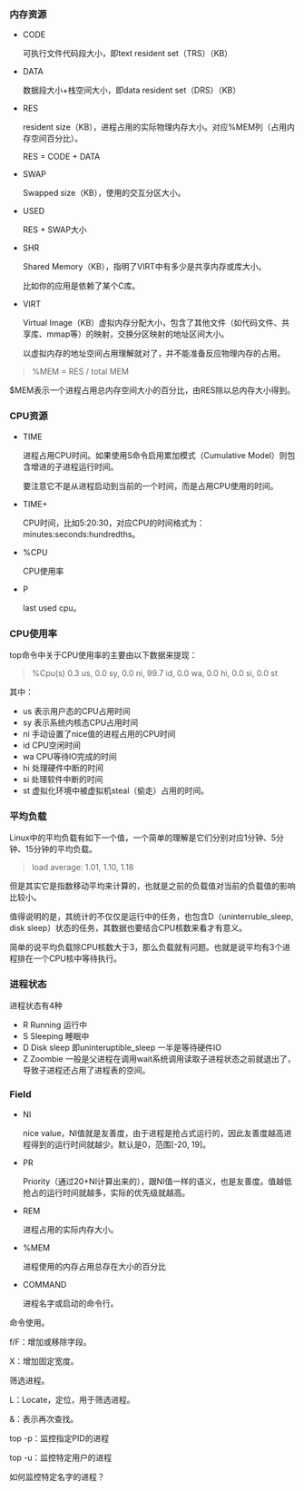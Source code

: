 



### 内存资源

- CODE

  可执行文件代码段大小，即text resident set（TRS）（KB）

- DATA

  数据段大小+栈空间大小，即data resident set（DRS）（KB）

- RES

  resident size（KB），进程占用的实际物理内存大小。对应%MEM列（占用内存空间百分比）。

  RES = CODE + DATA

- SWAP

  Swapped size（KB），使用的交互分区大小。

- USED

  RES + SWAP大小

- SHR

  Shared Memory（KB），指明了VIRT中有多少是共享内存或库大小。

  比如你的应用是依赖了某个C库。

- VIRT

  Virtual Image（KB）虚拟内存分配大小，包含了其他文件（如代码文件、共享库、mmap等）的映射，交换分区映射的地址区间大小。

  以虚拟内存的地址空间占用理解就对了，并不能准备反应物理内存的占用。



> %MEM = RES / total MEM

$MEM表示一个进程占用总内存空间大小的百分比，由RES除以总内存大小得到。





### CPU资源

- TIME

  进程占用CPU时间。如果使用S命令启用累加模式（Cumulative Model）则包含增进的子进程运行时间。

  要注意它不是从进程启动到当前的一个时间，而是占用CPU使用的时间。

- TIME+

  CPU时间，比如5:20:30，对应CPU的时间格式为：minutes:seconds:hundredths。

- %CPU

  CPU使用率

- P

  last used cpu。



### CPU使用率

top命令中关于CPU使用率的主要由以下数据来提现：

> %Cpu(s) 0.3 us,    0.0 sy,    0.0 ni,    99.7 id,    0.0 wa,    0.0 hi,    0.0 si,    0.0 st

其中：

- us 表示用户态的CPU占用时间
- sy 表示系统内核态CPU占用时间
- ni 手动设置了nice值的进程占用的CPU时间
- id CPU空闲时间
- wa CPU等待IO完成的时间
- hi 处理硬件中断的时间
- si 处理软件中断的时间
- st 虚拟化环境中被虚拟机steal（偷走）占用的时间。



### 平均负载

Linux中的平均负载有如下一个值，一个简单的理解是它们分别对应1分钟、5分钟、15分钟的平均负载。

> load average: 1.01, 1.10, 1.18

但是其实它是指数移动平均来计算的，也就是之前的负载值对当前的负载值的影响比较小。

值得说明的是，其统计的不仅仅是运行中的任务，也包含D（uninterruble_sleep, disk sleep）状态的任务，其数据也要结合CPU核数来看才有意义。

简单的说平均负载除CPU核数大于3，那么负载就有问题。也就是说平均有3个进程排在一个CPU核中等待执行。





### 进程状态

进程状态有4种

- R Running 运行中
- S Sleeping 睡眠中
- D Disk sleep 即uninteruptible_sleep 一半是等待硬件IO
- Z Zoombie 一般是父进程在调用wait系统调用读取子进程状态之前就退出了，导致子进程还占用了进程表的空间。













### Field

- NI

  nice value，NI值就是友善度，由于进程是抢占式运行的，因此友善度越高进程得到的运行时间就越少。默认是0，范围[-20, 19]。

- PR

  Priority（通过20+NI计算出来的），跟NI值一样的语义，也是友善度。值越低抢占的运行时间就越多，实际的优先级就越高。

- REM

  进程占用的实际内存大小。

- %MEM

  进程使用的内存占用总存在大小的百分比

- COMMAND

  进程名字或启动的命令行。



命令使用。

f/F：增加或移除字段。

X：增加固定宽度。



筛选进程。

L：Locate，定位，用于筛选进程。

&：表示再次查找。



top -p：监控指定PID的进程

top -u：监控特定用户的进程



如何监控特定名字的进程？